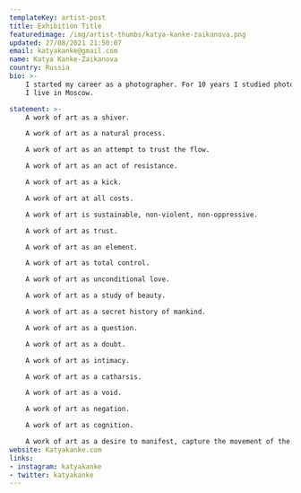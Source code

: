 ```yaml
---
templateKey: artist-post
title: Exhibition Title
featuredimage: /img/artist-thumbs/katya-kanke-zaikanova.png
updated: 27/08/2021 21:50:07
email: katyakanke@gmail.com
name: Katya Kanke-Zaikanova
country: Russia
bio: >-
    I started my career as a photographer. For 10 years I studied photography and filmmaking, and later began to combine different media in my art. I work with photography, performance art, create videos and drawings. My experience of motherhood played an important role in my artistic practice.
    I live in Moscow. 

statement: >-
    A work of art as a shiver.

    A work of art as a natural process.

    A work of art as an attempt to trust the flow.

    A work of art as an act of resistance.

    A work of art as a kick.

    A work of art at all costs.

    A work of art is sustainable, non-violent, non-oppressive.

    A work of art as trust.

    A work of art as an element.

    A work of art as total control.

    A work of art as unconditional love.

    A work of art as a study of beauty.

    A work of art as a secret history of mankind.

    A work of art as a question.

    A work of art as a doubt.

    A work of art as intimacy.

    A work of art as a catharsis.

    A work of art as a void.

    A work of art as negation.

    A work of art as cognition.

    A work of art as a desire to manifest, capture the movement of the wind, reveal it to the eye and make it invisible again.
website: Katyakanke.com
links: 
- instagram: katyakanke
- twitter: katyakanke
---
```

